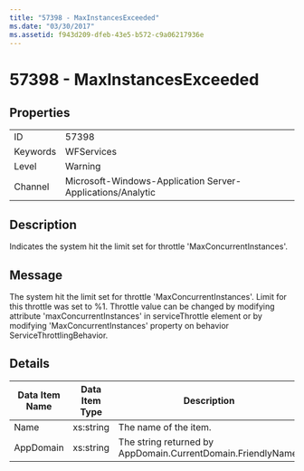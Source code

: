 ```yaml
---
title: "57398 - MaxInstancesExceeded"
ms.date: "03/30/2017"
ms.assetid: f943d209-dfeb-43e5-b572-c9a06217936e
---
```

# 57398 - MaxInstancesExceeded
## Properties  
  
|||  
|-|-|  
|ID|57398|  
|Keywords|WFServices|  
|Level|Warning|  
|Channel|Microsoft-Windows-Application Server-Applications/Analytic|  
  
## Description  
 Indicates the system hit the limit set for throttle 'MaxConcurrentInstances'.  
  
## Message  
 The system hit the limit set for throttle 'MaxConcurrentInstances'. Limit for this throttle was set to %1. Throttle value can be changed by modifying attribute 'maxConcurrentInstances' in serviceThrottle element or by modifying 'MaxConcurrentInstances' property on behavior ServiceThrottlingBehavior.  
  
## Details  
  
|Data Item Name|Data Item Type|Description|  
|--------------------|--------------------|-----------------|  
|Name|xs:string|The name of the item.|  
|AppDomain|xs:string|The string returned by AppDomain.CurrentDomain.FriendlyName.|
